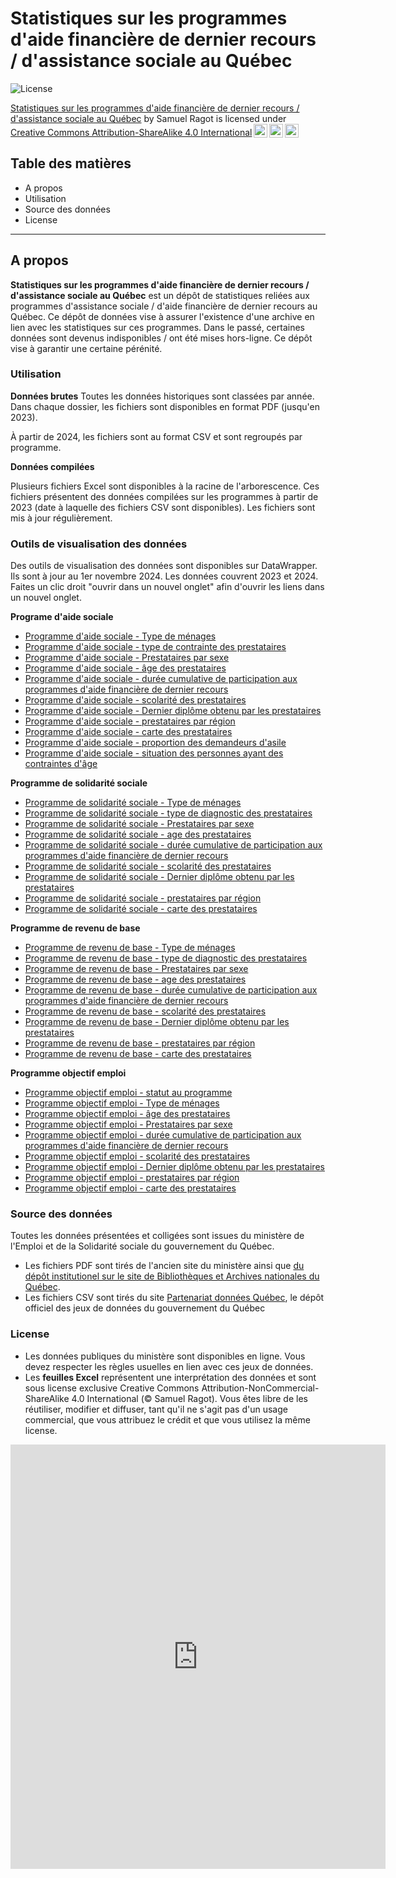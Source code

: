 # Statistiques sur les programmes d'aide financière de dernier recours / d'assistance sociale au Québec

![License](https://img.shields.io/badge/license-CC--BY--NC--SA--4.0-lightgrey)
 <p xmlns:cc="http://creativecommons.org/ns#" xmlns:dct="http://purl.org/dc/terms/"><a property="dct:title" rel="cc:attributionURL" href="https://github.com/sragot/stats-mtess">Statistiques sur les programmes d'aide financière de dernier recours / d'assistance sociale au Québec</a> by <span property="cc:attributionName">Samuel Ragot</span> is licensed under <a href="https://creativecommons.org/licenses/by-sa/4.0/?ref=chooser-v1" target="_blank" rel="license noopener noreferrer" style="display:inline-block;">Creative Commons Attribution-ShareAlike 4.0 International<img style="height:22px!important;margin-left:3px;vertical-align:text-bottom;" src="https://mirrors.creativecommons.org/presskit/icons/cc.svg?ref=chooser-v1" alt=""><img style="height:22px!important;margin-left:3px;vertical-align:text-bottom;" src="https://mirrors.creativecommons.org/presskit/icons/by.svg?ref=chooser-v1" alt=""><img style="height:22px!important;margin-left:3px;vertical-align:text-bottom;" src="https://mirrors.creativecommons.org/presskit/icons/sa.svg?ref=chooser-v1" alt=""></a></p> 
 
## Table des matières
- A propos
- Utilisation
- Source des données
- License

---

## A propos
**Statistiques sur les programmes d'aide financière de dernier recours / d'assistance sociale au Québec** est un dépôt de statistiques reliées aux programmes d'assistance sociale / d'aide financière de dernier recours au Québec. Ce dépôt de données vise à assurer l'existence d'une archive en lien avec les statistiques sur ces programmes.
Dans le passé, certaines données sont devenus indisponibles / ont été mises hors-ligne. Ce dépôt vise à garantir une certaine pérénité. 

### Utilisation

**Données brutes**
Toutes les données historiques sont classées par année. Dans chaque dossier, les fichiers sont disponibles en format PDF (jusqu'en 2023). 

À partir de 2024, les fichiers sont au format CSV et sont regroupés par programme. 

**Données compilées**

Plusieurs fichiers Excel sont disponibles à la racine de l'arborescence. Ces fichiers présentent des données compilées sur les programmes à partir de 2023 (date à laquelle des fichiers CSV sont disponibles). Les fichiers sont mis à jour régulièrement.

### Outils de visualisation des données

Des outils de visualisation des données sont disponibles sur DataWrapper. Ils sont à jour au 1er novembre 2024. Les données couvrent 2023 et 2024. Faites un clic droit "ouvrir dans un nouvel onglet" afin d'ouvrir les liens dans un nouvel onglet.

**Programe d'aide sociale**
- [Programme d'aide sociale - Type de ménages](https://www.datawrapper.de/_/pbobW/)
- [Programme d'aide sociale - type de contrainte des prestataires](https://www.datawrapper.de/_/xR6Eo/)
- [Programme d'aide sociale - Prestataires par sexe](https://www.datawrapper.de/_/myFQO/)
- [Programme d'aide sociale - âge des prestataires](https://www.datawrapper.de/_/RNLXT/)
- [Programme d'aide sociale - durée cumulative de participation aux programmes d'aide financière de dernier recours](https://www.datawrapper.de/_/uwK4S/)
- [Programme d'aide sociale - scolarité des prestataires](https://www.datawrapper.de/_/Ll349/)
- [Programme d'aide sociale - Dernier diplôme obtenu par les prestataires](https://www.datawrapper.de/_/wUHUA/)
- [Programme d'aide sociale - prestataires par région](https://www.datawrapper.de/_/gVpWB/)
- [Programme d'aide sociale - carte des prestataires](https://www.datawrapper.de/_/bl9wo/)
- [Programme d'aide sociale - proportion des demandeurs d'asile](https://www.datawrapper.de/_/d356F/)
- [Programme d'aide sociale - situation des personnes ayant des contraintes d'âge](https://www.datawrapper.de/_/X7Iaf/)


**Programme de solidarité sociale**
- [Programme de solidarité sociale - Type de ménages](https://www.datawrapper.de/_/mR2j2/)
- [Programme de solidarité sociale - type de diagnostic des prestataires](https://www.datawrapper.de/_/I7ar8/)
- [Programme de solidarité sociale - Prestataires par sexe](https://www.datawrapper.de/_/mbwJy/)
- [Programme de solidarité sociale - age des prestataires](https://www.datawrapper.de/_/NDloy/)
- [Programme de solidarité sociale - durée cumulative de participation aux programmes d'aide financière de dernier recours](https://www.datawrapper.de/_/QQBap/)
- [Programme de solidarité sociale - scolarité des prestataires](https://www.datawrapper.de/_/tYdCO/)
- [Programme de solidarité sociale - Dernier diplôme obtenu par les prestataires](https://www.datawrapper.de/_/u6FMH)
- [Programme de solidarité sociale - prestataires par région](https://www.datawrapper.de/_/OyjvM/)
- [Programme de solidarité sociale - carte des prestataires](https://www.datawrapper.de/_/M53lu/)

**Programme de revenu de base**
- [Programme de revenu de base - Type de ménages](https://www.datawrapper.de/_/7rppV/)
- [Programme de revenu de base - type de diagnostic des prestataires](https://www.datawrapper.de/_/Qgzqm/)
- [Programme de revenu de base - Prestataires par sexe](https://www.datawrapper.de/_/vidpK/)
- [Programme de revenu de base - age des prestataires](https://www.datawrapper.de/_/aZojD/)
- [Programme de revenu de base - durée cumulative de participation aux programmes d'aide financière de dernier recours](https://www.datawrapper.de/_/uqWr6/)
- [Programme de revenu de base - scolarité des prestataires](https://www.datawrapper.de/_/EVnZ6/)
- [Programme de revenu de base - Dernier diplôme obtenu par les prestataires](https://www.datawrapper.de/_/sFpRY/)
- [Programme de revenu de base - prestataires par région](https://www.datawrapper.de/_/1ZwQH/)
- [Programme de revenu de base - carte des prestataires](https://www.datawrapper.de/_/p8aEP/)

**Programme objectif emploi**

- [Programme objectif emploi - statut au programme](https://www.datawrapper.de/_/crlgT/)
- [Programme objectif emploi - Type de ménages](https://www.datawrapper.de/_/sBl2X/)
- [Programme objectif emploi - âge des prestataires](https://www.datawrapper.de/_/t84au/)
- [Programme objectif emploi - Prestataires par sexe](https://www.datawrapper.de/_/VMzyP/)
- [Programme objectif emploi - durée cumulative de participation aux programmes d'aide financière de dernier recours](https://www.datawrapper.de/_/GaOKn/)
- [Programme objectif emploi - scolarité des prestataires](https://www.datawrapper.de/_/1p3TO/)
- [Programme objectif emploi - Dernier diplôme obtenu par les prestataires](https://www.datawrapper.de/_/dlUrg/)
- [Programme objectif emploi - prestataires par région](https://www.datawrapper.de/_/to6B7/)
- [Programme objectif emploi - carte des prestataires](https://www.datawrapper.de/_/2Frat/)

### Source des données

Toutes les données présentées et colligées sont issues du ministère de l'Emploi et de la Solidarité sociale du gouvernement du Québec. 
- Les fichiers PDF sont tirés de l'ancien site du ministère ainsi que [du dépôt institutionel sur le site de Bibliothèques et Archives nationales du Québec](https://numerique.banq.qc.ca/patrimoine/details/52327/35834).
- Les fichiers CSV sont tirés du site [Partenariat données Québec](https://www.donneesquebec.ca/recherche/organization/travail), le dépôt officiel des jeux de données du gouvernement du Québec

### License

- Les données publiques du ministère sont disponibles en ligne. Vous devez respecter les règles usuelles en lien avec ces jeux de données.
- Les **feuilles Excel** représentent une interprétation des données et sont sous license exclusive Creative Commons Attribution-NonCommercial-ShareAlike 4.0 International (© Samuel Ragot). Vous êtes libre de les réutiliser, modifier et diffuser, tant qu'il ne s'agit pas d'un usage commercial, que vous attribuez le crédit et que vous utilisez la même license.


<iframe title="Programme de solidarité sociale - type de diagnostic des prestataires" aria-label="Interactive area chart" id="datawrapper-chart-I7ar8" src="https://datawrapper.dwcdn.net/I7ar8/5/" scrolling="no" frameborder="0" style="border: none;" width="600" height="679" data-external="1"></iframe>
